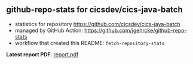 ## github-repo-stats for cicsdev/cics-java-batch

- statistics for repository https://github.com/cicsdev/cics-java-batch
- managed by GitHub Action: https://github.com/jgehrcke/github-repo-stats
- workflow that created this README: `fetch-repository-stats`

**Latest report PDF**: [report.pdf](https://github.com/cicsdev/repo-stats/raw/reports/cicsdev/cics-java-batch/latest-report/report.pdf)

